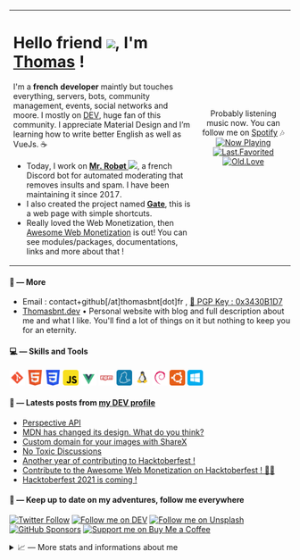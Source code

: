 <!--

   Hello friend
   If you copy my README GitHub profile, keep this note for credits mentions :D
    — Thomas Bnt (https://thomasbnt.dev)

-->

<table>
  <tr>
    <td>
     <h1>Hello friend <img src="https://github.com/thomasbnt/thomasbnt/blob/me/assets/hi.gif" width="25px">, I'm <a href="https://thomasbnt.dev" target="_blank" rel="noopener noreferrer">Thomas</a> !</h1>

I'm a **french developer** maintly but touches everything, servers, bots, community management, events, social networks and moore. I mostly on [DEV](https://dev.to/thomasbnt), huge fan of this community. I appreciate Material Design and I’m learning how to write better English as well as VueJs. ☕
       <ul>
          <li>Today, I work on **[Mr. Robøt <img src="https://github.com/thomasbnt/thomasbnt/blob/me/assets/mrrobot.png" width="13px">](https://mrrobot.app/)**, a french Discord bot for automated moderating that removes insults and spam. I have been maintaining it since 2017.</li>
          <li>I also created the project named **[Gate](https://gate.thomasbnt.dev/)**, this is a web page with simple shortcuts.</li>
          <li>Really loved the Web Monetization, then [Awesome Web Monetization](https://github.com/thomasbnt/awesome-web-monetization) is out! You can see modules/packages, documentations, links and more about that !</li>
       </ul>
   </td>
   <td align="center">
      Probably listening music now. You can follow me on <a href="https://open.spotify.com/user/w522c32cigrl3ga1ia2ggru7s" target="_blank">Spotify</a> 🎶
       <a href="https://np.thomasbnt.dev/now-playing?open"><img src="https://np.thomasbnt.dev/now-playing" width="256" height="64" alt="Now Playing"></a>
      <a href="https://open.spotify.com/playlist/3xUATnkTWt9OSilK4E5eCW"><img src="https://img.shields.io/badge/Last.Favorited-%231DB954.svg?&style=for-the-badge&logo=spotify&logoColor=white" alt="Last.Favorited"></a>
      <a href="https://open.spotify.com/playlist/58Er0NTDmf1N095ft86XBq"><img src="https://img.shields.io/badge/Old.Love-%231DB954.svg?&style=for-the-badge&logo=spotify&logoColor=white" alt="Old.Love"></a>
   </td>
  </tr>
</table>


#### 🎈 — More

- Email : contact+github[/at]thomasbnt[dot]fr , [🔑 PGP Key : 0x3430B1D7](https://thomasbnt.keybase.pub/keys/publickey_contact%40thomasbnt_fr.asc?dl=1)
- [Thomasbnt.dev](https://thomasbnt.dev) • Personal website with blog and full description about me and what I like. You'll find a lot of things on it but nothing to keep you for an eternity.


#### 💻 — Skills and Tools

<p align="left">
    <img height="28" width="28" src="https://raw.githubusercontent.com/edent/SuperTinyIcons/master/images/svg/git.svg" />
    <img height="28" width="28" src="https://raw.githubusercontent.com/edent/SuperTinyIcons/master/images/svg/html5.svg" />
    <img height="28" width="28" src="https://raw.githubusercontent.com/edent/SuperTinyIcons/master/images/svg/css3.svg" />
    <img height="28" width="28" src="https://raw.githubusercontent.com/edent/SuperTinyIcons/master/images/svg/javascript.svg" />
    <img height="28" width="28" src="https://raw.githubusercontent.com/edent/SuperTinyIcons/master/images/svg/vue.svg" />
    <img height="28" width="28" src="https://raw.githubusercontent.com/edent/SuperTinyIcons/master/images/svg/npm.svg" />    
    <img height="28" width="28" src="https://raw.githubusercontent.com/edent/SuperTinyIcons/master/images/svg/yarn.svg" />
    <img height="28" width="28" src="https://raw.githubusercontent.com/edent/SuperTinyIcons/master/images/svg/linux.svg" />
    <img height="28" width="28" src="https://raw.githubusercontent.com/edent/SuperTinyIcons/master/images/svg/debian.svg" />
    <img height="28" width="28" src="https://raw.githubusercontent.com/edent/SuperTinyIcons/master/images/svg/ubuntu.svg" />
    <img height="28" width="28" src="https://raw.githubusercontent.com/edent/SuperTinyIcons/master/images/svg/windows.svg" />
</p>

####   📝 — Latests posts from [my DEV profile](https://dev.to/thomasbnt)

<!-- BLOG-POST-LIST:START -->
- [Perspective API](https://dev.to/thomasbnt/perspective-api-20al)
- [MDN has changed its design. What do you think?](https://dev.to/thomasbnt/mdn-has-changed-its-design-what-do-you-think-58o3)
- [Custom domain for your images with ShareX](https://dev.to/thomasbnt/custom-domain-for-your-images-with-sharex-3bmi)
- [No Toxic Discussions](https://dev.to/thomasbnt/no-toxic-discussions-38h3)
- [Another year of contributing to Hacktoberfest !](https://dev.to/thomasbnt/another-year-of-contributing-to-hacktoberfest-13p7)
- [Contribute to the Awesome Web Monetization on Hacktoberfest ! 🥳🌈](https://dev.to/thomasbnt/contribute-to-the-awesome-web-monetization-on-hacktoberfest-3dej)
- [Hacktoberfest 2021 is coming !](https://dev.to/thomasbnt/hacktoberfest-2021-is-coming-20f0)
<!-- BLOG-POST-LIST:END -->
#### 🍃 — Keep up to date on my adventures, follow me everywhere

[![Twitter Follow](https://img.shields.io/twitter/follow/Thomasbnt_?color=%231DA1F2&label=Follow%20me&logo=Twitter&style=for-the-badge)](https://twitter.com/Thomasbnt_) [![Follow me on DEV](https://img.shields.io/badge/dev.to-%2308090A.svg?&style=for-the-badge&logo=dev.to&logoColor=white&alt=devto)](https://dev.to/thomasbnt) [![Follow me on Unsplash](https://img.shields.io/badge/See%20my%20photos%20on-Unsplash%20%F0%9F%93%B8-black?style=for-the-badge)](https://unsplash.com/@thomasbnt) [![GitHub Sponsors](https://img.shields.io/badge/Sponsor%20me-%23EA54AE.svg?&style=for-the-badge&logo=github-sponsors&logoColor=white)](https://github.com/sponsors/thomasbnt) [![Support me on Buy Me a Coffee](https://img.shields.io/badge/-Support%20me-%23FFDD00?style=for-the-badge&logo=buy-me-a-coffee&logoColor=black)](https://www.buymeacoffee.com/thomasbnt/?via=thomasbnt)

<details>
<summary>📈 — More stats and informations about me</summary>
<table>
  <tr>
    <td align="center">
      <img src="https://metrics.lecoq.io/thomasbnt?template=classic&base.header=0&base.activity=0&base.community=0&base.metadata=0&languages=1&pagespeed=1&posts=1&tweets=1&followup=1&pagespeed.detailed=false&pagespeed.screenshot=false&posts.limit=4&posts.source=dev.to&tweets.limit=2&config.timezone=Europe%2FParis"/>
     </td>
  </tr>
</table>
</details>


